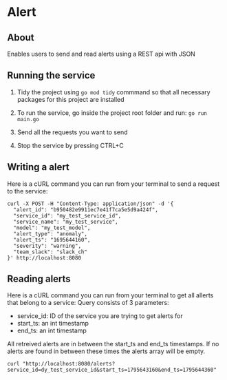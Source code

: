 # Alert

## About

Enables users to send and read alerts using a REST api with JSON

## Running the service

1.  Tidy the project using `go mod tidy` commmand so that all necessary packages for this project are installed

2.  To run the service, go inside the project root folder and run: `go run main.go`

3.  Send all the requests you want to send

4.  Stop the service by pressing CTRL+C

## Writing a alert

Here is a cURL command you can run from your terminal to send a request to the service:

```shell
curl -X POST -H "Content-Type: application/json" -d '{
  "alert_id": "b950482e9911ec7e41f7ca5e5d9a424f",
  "service_id": "my_test_service_id",
  "service_name": "my_test_service",
  "model": "my_test_model",
  "alert_type": "anomaly",
  "alert_ts": "1695644160",
  "severity": "warning",
  "team_slack": "slack_ch"
}' http://localhost:8080
```

## Reading alerts

Here is a cURL command you can run from your terminal to get all allerts that belong to a service:
Query consists of 3 parameters:

- service_id: ID of the service you are trying to get alerts for
- start_ts: an int timestamp
- end_ts: an int timestamp

All retreived alerts are in between the start_ts and end_ts timestamps. If no alerts are found in between these times the alerts array will be empty.

```shell
curl "http://localhost:8080/alerts?service_id=dy_test_service_id&start_ts=1795643160&end_ts=1795644360"
```
